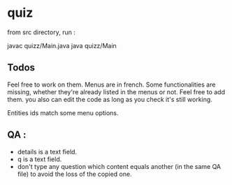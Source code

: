 # quiz

from src directory, run :

javac quizz/Main.java
java quizz/Main

## Todos

Feel free to work on them.
Menus are in french.
Some functionalities are missing, whether they're already listed in the menus or not. Feel free to add them.
you also can edit the code as long as you check it's still working.

Entities ids match some menu options. 

## QA :
 - details is a text field.
 - q is a text field.
 - don't type any question which content equals another (in the same QA file) to avoid the loss of the copied one.